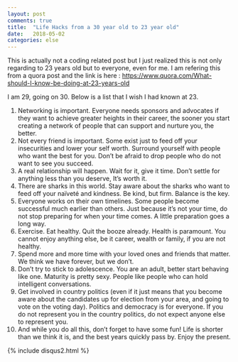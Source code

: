 ```yaml
---
layout: post
comments: true
title:  "Life Hacks from a 30 year old to 23 year old"
date:   2018-05-02
categories: else
---
```


This is actually not a coding related post but I just realized this is not only regarding to 23 years old 
but to everyone, even for me. I am refering this from a quora post and the link is here :
https://www.quora.com/What-should-I-know-be-doing-at-23-years-old

I am 29, going on 30. Below is a list that I wish I had known at 23.

1. Networking is important. Everyone needs sponsors and advocates if they want to achieve greater heights in their career, the sooner you start creating a network of people that can support and nurture you, the better.
2. Not every friend is important. Some exist just to feed off your insecurities and lower your self worth. Surround yourself with people who want the best for you. Don’t be afraid to drop people who do not want to see you succeed.
3. A real relationship will happen. Wait for it, give it time. Don’t settle for anything less than you deserve, It’s worth it.
4. There are sharks in this world. Stay aware about the sharks who want to feed off your naïveté and kindness. Be kind, but firm. Balance is the key.
5. Everyone works on their own timelines. Some people become successful much earlier than others. Just because it’s not your time, do not stop preparing for when your time comes. A little preparation goes a long way.
6. Exercise. Eat healthy. Quit the booze already. Health is paramount. You cannot enjoy anything else, be it career, wealth or family, if you are not healthy.
7. Spend more and more time with your loved ones and friends that matter. We think we have forever, but we don’t.
8. Don’t try to stick to adolescence. You are an adult, better start behaving like one. Maturity is pretty sexy. People like people who can hold intelligent conversations.
9. Get involved in country politics (even if it just means that you become aware about the candidates up for election from your area, and going to vote on the voting day). Politics and democracy is for everyone. If you do not represent you in the country politics, do not expect anyone else to represent you.
10. And while you do all this, don’t forget to have some fun! Life is shorter than we think it is, and the best years quickly pass by. Enjoy the present.

{% include disqus2.html %}